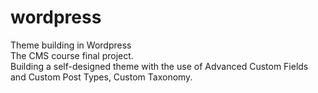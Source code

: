 # wordpress
Theme building in Wordpress<br>
The CMS course final project.<br>
Building a self-designed theme with the use of Advanced Custom Fields and Custom Post Types, Custom Taxonomy.
